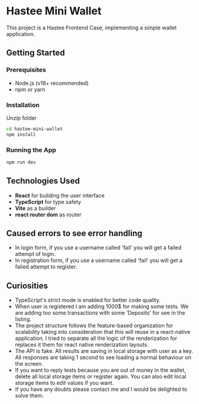 # Hastee Mini Wallet

This project is a Hastee Frontend Case, implementing a simple wallet application.

## Getting Started

### Prerequisites

- Node.js (v18+ recommended)
- npm or yarn

### Installation

Unzip folder

```bash
cd hastee-mini-wallet
npm install
```

### Running the App

```bash
npm run dev
```

## Technologies Used

- **React** for building the user interface
- **TypeScript** for type safety
- **Vite** as a builder
- **react router dom** as router

## Caused errors to see error handling
- In login form, if you use a username called 'fail' you will get a failed attempt of login.
- In registration form, if you use a username called 'fail' you will get a failed attempt to register.

## Curiosities

- TypeScript's strict mode is enabled for better code quality.
- When user is registered I am adding 1000$ for making some tests. We are adding too some transactions with some 'Deposits' for see in the listing.
- The project structure follows the feature-based organization for scalability taking into consideration that this will reuse in a react-native application. I tried to separate all the logic of the renderization for replaces it them for react native renderization layouts.
- The API is fake. All results are saving in local storage with user as a key. All responses are taking 1 second to see loading a normal behaviour on the screen.
- If you want to reply tests because you are out of money in the wallet, delete all local storage items or register again. You can also edit local storage items to edit values if you want.
- If you have any doubts please contact me and I would be delighted to solve them.